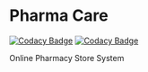 # Pharma Care

[![Codacy Badge](https://api.codacy.com/project/badge/Grade/1bec517be48d472ab9fdf695d3896fb1)](https://app.codacy.com/gh/Akromond/Sandia-Innovation?utm_source=github.com&utm_medium=referral&utm_content=Akromond/Sandia-Innovation&utm_campaign=Badge_Grade)
[![Codacy Badge](https://api.codacy.com/project/badge/Grade/1bec517be48d472ab9fdf695d3896fb1)](https://app.codacy.com/gh/Akromond/Sandia-Innovation?utm_source=github.com&utm_medium=referral&utm_content=Akromond/Sandia-Innovation&utm_campaign=Badge_Grade)

Online Pharmacy Store System
